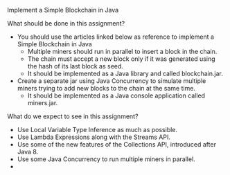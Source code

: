 Implement a Simple Blockchain in Java

What should be done in this assignment?
- You should use the articles linked below as reference to implement a Simple Blockchain in Java
  - Multiple miners should run in parallel to insert a block in the chain.
  - The chain must accept a new block only if it was generated using the hash of its last block as seed.
  - It should be implemented as a Java library and called blockchain.jar.
- Create a separate jar using Java Concurrency to simulate multiple miners trying to add new blocks to the chain at the same time.
  - It should be implemented as a Java console application called miners.jar.

What do we expect to see in this assignment?
- Use Local Variable Type Inference as much as possible.
- Use Lambda Expressions along with the Streams API.
- Use some of the new features of the Collections API, introduced after Java 8.
- Use some Java Concurrency to run multiple miners in parallel.
- 